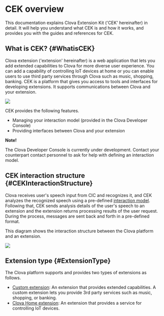 # CEK overview
This documentation explains Clova Extension Kit ('CEK' hereinafter) in detail. It will help you understand what CEK is and how it works, and provides you with the guides and references for CEK.

## What is CEK? {#WhatisCEK}
Clova extension ('extension' hereinafter) is a web application that lets you add extended capabilities to Clova for more diverse user experience. You can add a capability of controlling IoT devices at home or you can enable users to use third party services through Clova such as music, shopping, banking. CEK is a platform that gives you access to tools and interfaces for developing extensions. It supports communications between Clova and your extension.

![](/CEK/Resources/Images/CEK_Concept_Diagram.png)

CEK provides the following features.
* Managing your interaction model (provided in the Clova Developer Console)
* Providing interfaces between Clova and your extension

<div class="note">
  <p><strong>Note!</strong></p>
  <p>The Clova Developer Console is currently under development. Contact your counterpart contact personnel to ask for help with defining an interaction model.</p>
</div>

## CEK interaction structure {#CEKInteractionStructure}
Clova receives user's speech input from CIC and recognizes it, and CEK analyzes the recognized speech using a pre-defined [interaction model](/CEK/Guides/Build_Custom_Extension.md#InteractionModel). Following that, CEK sends analysis details of the user's speech to an extension and the extension returns processing results of the user request. During the process, messages are sent back and forth in a pre-defined format.

This diagram shows the interaction structure between the Clova platform and an extension.

![](/CEK/Resources/Images/CEK_Interaction_Structure.png)


## Extension type {#ExtensionType}
The Clova platform supports and provides two types of extensions as follows.

* [Custom extension](/CEK/Guides/Build_Custom_Extension.md): An extension that provides extended capabilities. A custom extension lets you provide 3rd party services such as music, shopping, or banking.
* [Clova Home extension](/CEK/Guides/Build_Clova_Home_Extension.md): An extension that provides a service for controlling IoT devices.

